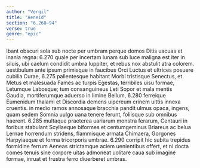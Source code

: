 ```yaml
---
author: "Vergil"
title: "Aeneid"
section: "6.268–94"
verse: true
genre: "epic"
---
```


  Ibant obscuri sola sub nocte per umbram
perque domos Ditis uacuas et inania regna:
6.270
quale per incertam lunam sub luce maligna
est iter in siluis, ubi caelum condidit umbra
Iuppiter, et rebus nox abstulit atra colorem.
uestibulum ante ipsum primisque in faucibus Orci
Luctus et ultrices posuere cubilia Curae,
6.275
pallentesque habitant Morbi tristisque Senectus,
et Metus et malesuada Fames ac turpis Egestas,
terribiles uisu formae, Letumque Labosque;
tum consanguineus Leti Sopor et mala mentis  
Gaudia, mortiferumque aduerso in limine Bellum,
6.280
ferreique Eumenidum thalami et Discordia demens
uipereum crinem uittis innexa cruentis.
in medio ramos annosaque bracchia pandit
ulmus opaca, ingens, quam sedem Somnia uulgo
uana tenere ferunt, foliisque sub omnibus haerent.
6.285
multaque praeterea uariarum monstra ferarum,
Centauri in foribus stabulant Scyllaeque biformes
et centumgeminus Briareus ac belua Lernae
horrendum stridens, flammisque armata Chimaera,
Gorgones Harpyiaeque et forma tricorporis umbrae.
6.290
corripit hic subita trepidus formidine ferrum
Aeneas strictamque aciem uenientibus offert,
et ni docta comes tenuis sine corpore uitas
admoneat uolitare caua sub imagine formae,
inruat et frustra ferro diuerberet umbras.